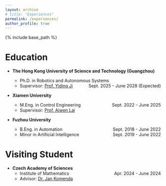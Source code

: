 ```yaml
---
layout: archive
# title: "Experiences"
permalink: /experiences/
author_profile: true
---
```


{% include base_path %}

# Education
- **The Hong Kong University of Science and Technology (Guangzhou)**
    - Ph.D. in Robotics and Autonomous Systems <span style="float:right"> Sept. 2025 - June 2028 (Expected)</span>
    - Supervisor: [Prof. Yiding Ji](https://facultyprofiles.hkust-gz.edu.cn/faculty-personal-page/JI-Yiding/jiyiding)

- **Xiamen University**
    - M.Eng. in Control Engineering <span style="float:right"> Sept. 2022 - June 2025</span>
    - Supervisor: [Prof. Aiwen Lai](https://aivens123.github.io/aiwenlai.github.io/)

- **Fuzhou University**
    - B.Eng. in Automation <span style="float:right"> Sept. 2018 - June 2022</span>
    - Minor in Artificial Intelligence <span style="float:right"> Sept. 2019 - June 2022</span>

# Visiting Student
- **Czech Academy of Sciences**
    - Institute of Mathematics <span style="float:right"> Apr. 2024 - June 2024</span>
    - Advisor: [Dr. Jan Komenda](https://www.math.cas.cz/index.php/members/researcher/50)